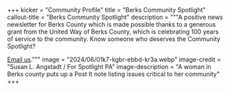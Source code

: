 +++
kicker = "Community Profile"
title = "Berks Community Spotlight"
callout-title = "Berks Community Spotlight"
description = """A positive news newsletter for Berks County which is made possible thanks to a generous grant from the United Way of Berks County, which is celebrating 100 years of service to the community. Know someone who deserves the Community Spotlight?

<a href="mailto:gooddayberks@spotlightpa.org">Email us</a>."""
image = "2024/06/01k7-kgbr-ebbd-kr3a.webp"
image-credit = "Susan L. Angstadt / For Spotlight PA"
image-description = "A woman in Berks county puts up a Post It note listing issues critical to her community"
+++
